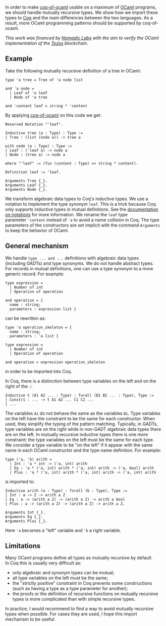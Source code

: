 In order to make&nbsp;[coq-of-ocaml](https://github.com/clarus/coq-of-ocaml) usable on a maximum of&nbsp;[OCaml](https://ocaml.org/) programs, we should handle mutually recursive types. We show how we import these types to&nbsp;[Coq](https://coq.inria.fr/) and the main differences between the two languages. As a result, more&nbsp;OCaml programming patterns should be supported by&nbsp;coq-of-ocaml.

*This work was financed by [Nomadic Labs](https://www.nomadic-labs.com/) with the aim to verify the OCaml implementation of the&nbsp;[Tezos](https://tezos.com/) blockchain.*

## Example
Take the following mutually recursive definition of a tree in&nbsp;OCaml:

    type 'a tree = Tree of 'a node list

    and 'a node =
      | Leaf of 'a leaf
      | Node of 'a tree

    and 'content leaf = string * 'content

By applying&nbsp;[coq-of-ocaml](https://github.com/clarus/coq-of-ocaml) on this code we get:

    Reserved Notation "'leaf".

    Inductive tree (a : Type) : Type :=
    | Tree : (list (node a)) -> tree a

    with node (a : Type) : Type :=
    | Leaf : ('leaf a) -> node a
    | Node : (tree a) -> node a

    where "'leaf" := (fun (content : Type) => string * content).

    Definition leaf := 'leaf.

    Arguments Tree {_}.
    Arguments Leaf {_}.
    Arguments Node {_}.

We transform algebraic data types to&nbsp;Coq's inductive types. We use a notation to implement the type synonym&nbsp;`leaf`. This is a trick because Coq only supports inductive types in mutual definitions. See the [documentation on notations](https://coq.inria.fr/refman/user-extensions/syntax-extensions.html?highlight=notation#reserving-notations) for more information. We rename the&nbsp;`leaf` type parameter&nbsp;`'content` instead of&nbsp;`'a` to avoid a name collision in&nbsp;Coq. The type parameters of the constructors are set implicit with the command&nbsp;`Arguments` to keep the behavior of&nbsp;OCaml.

## General mechanism
We handle&nbsp;`type ... and ...` definitions with algebraic data types (including&nbsp;GADTs) and type synonyms. We do not handle abstract types. For records in mutual definitions, one can use a type synonym to a more generic record. For example:

    type expression =
      | Number of int
      | Operation of operation

    and operation = {
      name : string;
      parameters : expression list }

can be rewritten as:

    type 'a operation_skeleton = {
      name : string;
      parameters : 'a list }

    type expression =
      | Number of int
      | Operation of operation

    and operation = expression operation_skeleton

in order to be imported into&nbsp;Coq.

In&nbsp;Coq, there is a distinction between type variables on the left and on the right of the&nbsp;`:`:

    Inductive t (A1 A2 ... : Type) : forall (B1 B2 ... : Type), Type :=
    | Constr1 : ... -> t A1 A2 ... C1 C2 ...
    | ...

The variables&nbsp;`Ai` do not behave the same as the variables&nbsp;`Bi`. Type variables on the left have the constraint to be the same for each constructor. When used, they simplify the typing of the pattern matching. Typically, in&nbsp;GADTs, type variables are on the right while in non-GADT algebraic data types there are on the left. In mutually recursive inductive types there is one more constraint: the type variables on the left must be the same for each type. We consider a type variable to be "on the left" if it appear with the same name in each&nbsp;OCaml constructor and the type name definition. For example:

    type ('a, 'b) arith =
      | Int : 'a * int -> ('a, int) arith
      | Eq : 'a * ('a, int) arith * ('a, int) arith -> ('a, bool) arith
      | Plus : 'a * ('a, int) arith * ('a, int) arith -> ('a, int) arith

is imported to:

    Inductive arith (a : Type) : forall (b : Type), Type :=
    | Int : a -> Z -> arith a Z
    | Eq : a -> (arith a Z) -> (arith a Z) -> arith a bool
    | Plus : a -> (arith a Z) -> (arith a Z) -> arith a Z.

    Arguments Int {_}.
    Arguments Eq {_}.
    Arguments Plus {_}.

Here `'a` becomes a "left" variable and `'b` a right variable.

## Limitations
Many&nbsp;OCaml programs define all types as mutually recursive by default. In&nbsp;Coq this is usually very difficult as:

* only algebraic and synonym types can be mutual;
* all type variables on the left must be the same;
* the "strictly positive" constraint in&nbsp;Coq prevents some constructions (such as having a type as a type parameter for another);
* the proofs or the definition of recursive functions on mutually recursive types is more complicated than with simple recursive types.

In practice, I would recommend to find a way to avoid mutually recursive types when possible. For cases they are used, I hope this import mechanism to be useful.

